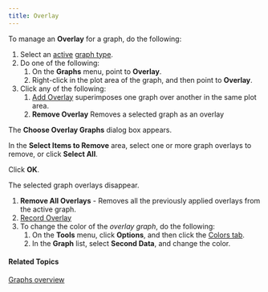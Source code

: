 ```yaml
---
title: Overlay
---
```


To manage an **Overlay** for a graph, do the following:

1. Select an [active](active-graph) [graph type](types/overview).
1. Do one of the following:
   1. On the **Graphs** menu, point to **Overlay**.
   1. Right-click in the plot area of the graph, and then point to **Overlay**.
1. Click any of the following:
   1. [Add Overlay](add-overlay) superimposes one graph over another in the same plot area.
   1. **Remove Overlay** Removes a selected graph as an overlay

The **Choose Overlay Graphs** dialog box appears.

In the **Select Items to Remove** area, select one or more graph overlays to remove, or click **Select All**.

Click **OK**.

The selected graph overlays disappear.

1. **Remove All Overlays** - Removes all the previously applied overlays from the active graph.
1. [Record Overlay](record-overlay)
1. To change the color of the *overlay graph*, do the following:
   1. On the **Tools** menu, click **Options**, and then click the [Colors tab](../tools/options/colors-tab).
   1. In the **Graph** list, select **Second Data**, and change the color.

#### **Related Topics**
[Graphs overview](overview)

